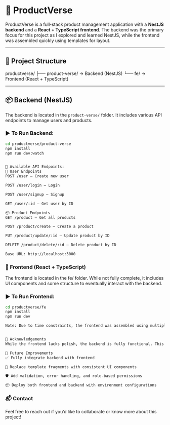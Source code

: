 # 🛒 ProductVerse

ProductVerse is a full-stack product management application with a **NestJS backend** and a **React + TypeScript frontend**. The backend was the primary focus for this project as I explored and learned NestJS, while the frontend was assembled quickly using templates for layout.

---

## 🚀 Project Structure

productverse/ ├── product-verse/ → Backend (NestJS) └── fe/ → Frontend (React + TypeScript)


---

## 📦 Backend (NestJS)

The backend is located in the `product-verse/` folder. It includes various API endpoints to manage users and products.

### ▶️ To Run Backend:

```bash
cd productverse/product-verse
npm install
npm run dev:watch


📌 Available API Endpoints:
🔐 User Endpoints
POST /user – Create new user

POST /user/login – Login

POST /user/signup – Signup

GET /user/:id – Get user by ID

📦 Product Endpoints
GET /product – Get all products

POST /product/create – Create a product

PUT /product/update/:id – Update product by ID

DELETE /product/delete/:id – Delete product by ID

Base URL: http://localhost:3000
```

### 🎨 Frontend (React + TypeScript)
The frontend is located in the fe/ folder. While not fully complete, it includes UI components and some structure to eventually interact with the backend.

### ▶️ To Run Frontend:
```bash
cd productverse/fe
npm install
npm run dev

Note: Due to time constraints, the frontend was assembled using multiple UI templates. Logic for connecting APIs is planned but not fully implemented.


🤝 Acknowledgements
While the frontend lacks polish, the backend is fully functional. This project was a great learning experience, especially in rapidly understanding and applying NestJS thanks to my prior backend development experience in other frameworks.

📌 Future Improvements
✅ Fully integrate backend with frontend

🔄 Replace template fragments with consistent UI components

🛡️ Add validation, error handling, and role-based permissions

📦 Deploy both frontend and backend with environment configurations
```
### 📬 Contact
Feel free to reach out if you’d like to collaborate or know more about this project!








